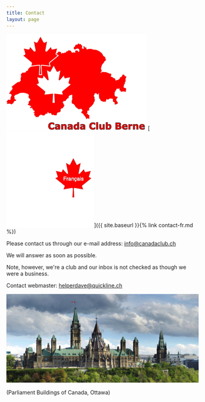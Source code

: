 ```yaml
---
title: Contact
layout: page
---
```


![logo](images/canadaclubbernelogo.jpg) [![logo](images/maple-leaf-french.jpg)]({{ site.baseurl }}{% link contact-fr.md %})

Please contact us through our e-mail address: [info@canadaclub.ch](mailto:info@canadaclub.ch)

We will answer as soon as possible.

Note, however, we're a club and our inbox is not checked as though we were a business.

Contact webmaster: [helperdave@quickline.ch](nailto:helperdave@quickline.ch)

![Parliament Buildings of Canada, Ottawa](images/parliament.jpg)

(Parliament Buildings of Canada, Ottawa)
